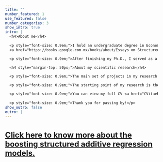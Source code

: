 ```yaml
---
title: "" 
number_featured: 1 
use_featured: false 
number_categories: 3 
show_intro: true
intro: |
  <h4>About me</h4>
  
  <p style="font-size: 0.9em;">I hold an undergraduate degree in Economics from the <a href="http://www.uadec.mx/?lang=en">Universidad Autónoma de Coahuila</a>, as well as a master's in Applied Statistics from the <a href="https://tec.mx/en/undergraduate?utm_campaign=PROFE-atr-campaign-Performance_tecmx_cmpa0074672&utm_source=ppc&utm_medium=google&utm_term=0075095">Instituto Tecnológico y de Estudios Superiores de Monterrey</a>, and a Ph.D. in Applied Statistics and Empirical Methods from the <a href="https://www.uni-goettingen.de/en/1.html">Georg-August-Universität Göttingen</a>. I completed my PhD thesis, 
  <a href="https://books.google.com.mx/books/about/Essays_on_Structured_Additive_Regression.html?id=XQjWzwEACAAJ&redir_esc=y">"Essays on structured additive regression models with applications in development economics"</a>, in December 2022 with a <i>summa cum laude</i> honor.</p>

  <p style="font-size: 0.9em;">After finishing my Ph.D., I served as a quantitative researcher to the United Nations Institute for Disarmament Research’s project <a href="https://unidir.org/programme/managing-exits-from-armed-conflict/">Managing Exits from Armed Conflict</a>. Before this, I was a data analyst at the <a href="https://rosanjose.iom.int/en">Regional Office for Central America, North America and the Caribbean of the International Organization for Migration (IOM)</a>, and a statistical consultant at the <a href="https://data.unwomen.org/where-we-work/cegs">UN Women's Global Centre of Excellence on Gender Statistics (CEGS)</a> and the <a href="https://www.cdeunodc.inegi.org.mx/index.php/en/">United Nations Office on Drugs and Crime's Center of Excellence for Statistical Information on Government, Crime, Victimization and Justice (CdE-UNODC)</a>.</p>

  <h4 style="margin-top: 50px;">About my scientific research</h4>
  
  <p style="font-size: 0.9em;">The main set of projects in my research seeks to understand how individuals, households, and communities experience, adapt to, and cope with armed conflict, violence, and poverty. </p>

  <p style="font-size: 0.9em;">The starting point of my research is the creation of multidisciplinary micro-datasets integrating information from different sources -household surveys, administrative records, censuses, remote sensing, etc.-. Subsequently, at the core of this line of work is the development and use of boosting structured additive regression models to identify and describe the extent to which a set of risk factors are associated with a variable of interest and/or to derive their causal effects. I often consider diversity aspects such as gender, age, and ethnicity. Whenever possible, I strive to include interactive visualizations of my research findings.</p>

  <p style="font-size: 0.9em;">You can view my full CV <a href="CVitaeR.pdf">here</a>.</p>
  
  <p style="font-size: 0.9em;">Thank you for passing by!</p>
show_outro: false
outro: |
---
```


# <p style="font-size: 0.9em;"> <a href="/blog/boosting-structured-additive-regression-models">Click here to know more about the boosting structured additive regression models.</a> </p>